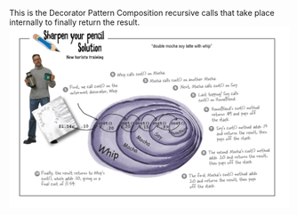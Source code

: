 This is the Decorator Pattern Composition recursive calls that take place internally to finally return the result.
![img.png](img.png)

